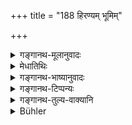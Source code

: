 +++
title = "188 हिरण्यम् भूमिम्"

+++

<details><summary>गङ्गानथ-मूलानुवादः</summary>

The illiterate person, accepting gold, land, horse, cow food, clothing, sesamum and clarified butter, becomes reduced to ashes, like wood.—(188)
</details>

<details><summary>मेधातिथिः</summary>

**भस्मीभवति दारुवत्** । यथा दार्व् अग्निना दग्धं भस्मीभवति तथा यो ब्राह्मणो विद्यासंपन्नो न भवति स एतानि **हिरण्यादीनि** द्रव्याणि **प्रतिगृह्णन् भस्मीभवति** ॥ ४.१८८ ॥
</details>

<details><summary>गङ्गानथ-भाष्यानुवादः</summary>

The text states the evil results following from the illiterate man accepting the gift of certain specified things.—‘He becomes reduced to ashes, like wood;’—just as wood, on being burnt by fire, becomes reduced to ashes, so the Brāhmaṇa, who is not endowed with proper learning, becomes reduced to ashes, by accepting the gift of gold and other things mentioned here.—(188).
</details>

<details><summary>गङ्गानथ-टिप्पन्यः</summary>

This verse is quoted in *Madanapārijāta* (p. 221);—in *Hemādri* (Dāna, p. 60);—in *Dānamayūkha* (p. 6);—and in *Prāyaścittaviveka* (p. 405), which says that this prohibition refers to persons ignorant of
*mantras*.
</details>

<details><summary>गङ्गानथ-तुल्य-वाक्यानि</summary>

*Vaśiṣṭha* (6.30).—‘The illiterate person, accepting the cow or gold or
cloth, or land or sesamum, becomes reduced to ashes, like wood.’

*Yājñavalkya* (1.201-202).—‘Cows, land and sesamum, should be
respectfully offered by the wise man who desires his own welfare to a proper recipient and never to an improper person; the latter accepting the gift, drops the giver downwards.’

*Bṛhad-Yama* (58).—‘Just as when milk, curd, butter and honey placed in
an unbaked vessel becomes destroyed through the weakness of the vessel, and the vessel also becomes destroyed, in the same manner, when an illiterate person accepts the gift of cows or gold or clothes or food or land or sesamum, he becomes reduced to ashes like wood.’
</details>

<details><summary>Bühler</summary>

188	But an ignorant (man) who accepts gold, land, a horse, a cow, food, a dress, sesamum-grains, (or) clarified butter, is reduced to ashes like (a piece of) wood.
</details>
